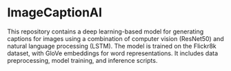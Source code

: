 # ImageCaptionAI
This repository contains a deep learning-based model for generating captions for images using a combination of computer vision (ResNet50) and natural language processing (LSTM). The model is trained on the Flickr8k dataset, with GloVe embeddings for word representations. It includes data preprocessing, model training, and inference scripts.
